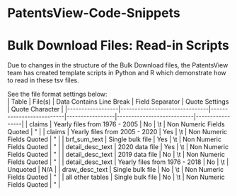 # PatentsView-Code-Snippets

# Bulk Download Files: Read-in Scripts

Due to changes in the structure of the Bulk Download files, the PatentsView team has created template scripts in Python and R which demonstrate how to read in these tsv files.

See the file format settings below:  
| Table            | File(s)                       | Data Contains Line Break | Field Separator | Quote Settings            | Quote Character |
|------------------|-------------------------------|--------------------------|-----------------|---------------------------|-----------------|
| claims           | Yearly files from 1976 - 2005 | No                       | \t              | Non Numeric Fields Quoted | "               |
| claims           | Yearly files from 2005 - 2020 | Yes                      | \t              | Non Numeric Fields Quoted | "               |
| brf_sum_text     | Single bulk file              | Yes                      | \t              | Non Numeric Fields Quoted | "               |
| detail_desc_text | 2020 data file                | Yes                      | \t              | Non Numeric Fields Quoted | "               |
| detail_desc_text | 2019 data file                | No                       | \t              | Non Numeric Fields Quoted | "               |
| detail_desc_text | Yearly files from 1976 - 2018 | No                       | \t              | Unquoted                  | N/A             |
| draw_desc_text   | Single bulk file              | No                       | \t              | Non Numeric Fields Quoted | "               |
| all other tables | Single bulk file              | No                       | \t              | Non Numeric Fields Quoted | "               |